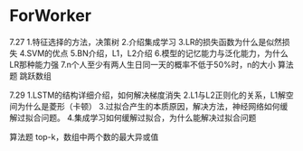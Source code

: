 # ForWorker
7.27
1.特征选择的方法，决策树
2.介绍集成学习
3.LR的损失函数为什么是似然损失
4.SVM的优点
5.BN介绍，L1，L2介绍
6.模型的记忆能力与泛化能力，为什么LR那种能力强
7.n个人至少有两人生日同一天的概率不低于50%时，n的大小
算法题 跳跃数组

7.29
1.LSTM的结构详细介绍，如何解决梯度消失
2.L1与L2正则化的关系，L1解空间为什么是菱形（卡顿）
3.过拟合产生的本质原因，解决方法，神经网络如何缓解过拟合问题。
4.集成学习如何缓解过拟合，为什么能解决过拟合问题

算法题 top-k，数组中两个数的最大异或值
